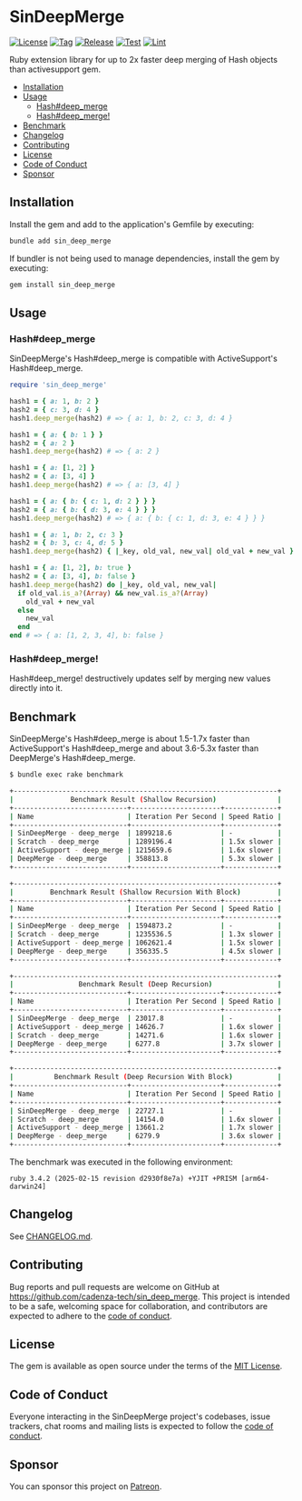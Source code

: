 # SinDeepMerge

[![License](https://img.shields.io/github/license/cadenza-tech/sin_deep_merge?label=License&labelColor=343B42&color=blue)](https://github.com/cadenza-tech/sin_deep_merge/blob/main/LICENSE.txt) [![Tag](https://img.shields.io/github/tag/cadenza-tech/sin_deep_merge?label=Tag&logo=github&labelColor=343B42&color=2EBC4F)](https://github.com/cadenza-tech/sin_deep_merge/blob/main/CHANGELOG.md) [![Release](https://github.com/cadenza-tech/sin_deep_merge/actions/workflows/release.yml/badge.svg)](https://github.com/cadenza-tech/sin_deep_merge/actions?query=workflow%3Arelease) [![Test](https://github.com/cadenza-tech/sin_deep_merge/actions/workflows/test.yml/badge.svg)](https://github.com/cadenza-tech/sin_deep_merge/actions?query=workflow%3Atest) [![Lint](https://github.com/cadenza-tech/sin_deep_merge/actions/workflows/lint.yml/badge.svg)](https://github.com/cadenza-tech/sin_deep_merge/actions?query=workflow%3Alint)

Ruby extension library for up to 2x faster deep merging of Hash objects than activesupport gem.

- [Installation](#installation)
- [Usage](#usage)
  - [Hash#deep\_merge](#hashdeep_merge)
  - [Hash#deep\_merge!](#hashdeep_merge-1)
- [Benchmark](#benchmark)
- [Changelog](#changelog)
- [Contributing](#contributing)
- [License](#license)
- [Code of Conduct](#code-of-conduct)
- [Sponsor](#sponsor)

## Installation

Install the gem and add to the application's Gemfile by executing:

```bash
bundle add sin_deep_merge
```

If bundler is not being used to manage dependencies, install the gem by executing:

```bash
gem install sin_deep_merge
```

## Usage

### Hash#deep_merge

SinDeepMerge's Hash#deep_merge is compatible with ActiveSupport's Hash#deep_merge.

```ruby
require 'sin_deep_merge'

hash1 = { a: 1, b: 2 }
hash2 = { c: 3, d: 4 }
hash1.deep_merge(hash2) # => { a: 1, b: 2, c: 3, d: 4 }

hash1 = { a: { b: 1 } }
hash2 = { a: 2 }
hash1.deep_merge(hash2) # => { a: 2 }

hash1 = { a: [1, 2] }
hash2 = { a: [3, 4] }
hash1.deep_merge(hash2) # => { a: [3, 4] }

hash1 = { a: { b: { c: 1, d: 2 } } }
hash2 = { a: { b: { d: 3, e: 4 } } }
hash1.deep_merge(hash2) # => { a: { b: { c: 1, d: 3, e: 4 } } }

hash1 = { a: 1, b: 2, c: 3 }
hash2 = { b: 3, c: 4, d: 5 }
hash1.deep_merge(hash2) { |_key, old_val, new_val| old_val + new_val } # => { a: 1, b: 5, c: 7, d: 5 }

hash1 = { a: [1, 2], b: true }
hash2 = { a: [3, 4], b: false }
hash1.deep_merge(hash2) do |_key, old_val, new_val|
  if old_val.is_a?(Array) && new_val.is_a?(Array)
    old_val + new_val
  else
    new_val
  end
end # => { a: [1, 2, 3, 4], b: false }
```

### Hash#deep_merge!

Hash#deep_merge! destructively updates self by merging new values directly into it.

## Benchmark

SinDeepMerge's Hash#deep_merge is about 1.5-1.7x faster than ActiveSupport's Hash#deep_merge and about 3.6-5.3x faster than DeepMerge's Hash#deep_merge.

```bash
$ bundle exec rake benchmark

+-----------------------------------------------------------------+
|              Benchmark Result (Shallow Recursion)               |
+----------------------------+----------------------+-------------+
| Name                       | Iteration Per Second | Speed Ratio |
+----------------------------+----------------------+-------------+
| SinDeepMerge - deep_merge  | 1899218.6            | -           |
| Scratch - deep_merge       | 1289196.4            | 1.5x slower |
| ActiveSupport - deep_merge | 1215659.6            | 1.6x slower |
| DeepMerge - deep_merge     | 358813.8             | 5.3x slower |
+----------------------------+----------------------+-------------+

+-----------------------------------------------------------------+
|         Benchmark Result (Shallow Recursion With Block)         |
+----------------------------+----------------------+-------------+
| Name                       | Iteration Per Second | Speed Ratio |
+----------------------------+----------------------+-------------+
| SinDeepMerge - deep_merge  | 1594873.2            | -           |
| Scratch - deep_merge       | 1235536.5            | 1.3x slower |
| ActiveSupport - deep_merge | 1062621.4            | 1.5x slower |
| DeepMerge - deep_merge     | 356335.5             | 4.5x slower |
+----------------------------+----------------------+-------------+

+-----------------------------------------------------------------+
|                Benchmark Result (Deep Recursion)                |
+----------------------------+----------------------+-------------+
| Name                       | Iteration Per Second | Speed Ratio |
+----------------------------+----------------------+-------------+
| SinDeepMerge - deep_merge  | 23017.8              | -           |
| ActiveSupport - deep_merge | 14626.7              | 1.6x slower |
| Scratch - deep_merge       | 14271.6              | 1.6x slower |
| DeepMerge - deep_merge     | 6277.8               | 3.7x slower |
+----------------------------+----------------------+-------------+

+-----------------------------------------------------------------+
|          Benchmark Result (Deep Recursion With Block)           |
+----------------------------+----------------------+-------------+
| Name                       | Iteration Per Second | Speed Ratio |
+----------------------------+----------------------+-------------+
| SinDeepMerge - deep_merge  | 22727.1              | -           |
| Scratch - deep_merge       | 14154.0              | 1.6x slower |
| ActiveSupport - deep_merge | 13661.2              | 1.7x slower |
| DeepMerge - deep_merge     | 6279.9               | 3.6x slower |
+----------------------------+----------------------+-------------+
```

The benchmark was executed in the following environment:

`ruby 3.4.2 (2025-02-15 revision d2930f8e7a) +YJIT +PRISM [arm64-darwin24]`

## Changelog

See [CHANGELOG.md](https://github.com/cadenza-tech/sin_deep_merge/blob/main/CHANGELOG.md).

## Contributing

Bug reports and pull requests are welcome on GitHub at https://github.com/cadenza-tech/sin_deep_merge. This project is intended to be a safe, welcoming space for collaboration, and contributors are expected to adhere to the [code of conduct](https://github.com/cadenza-tech/sin_deep_merge/blob/main/CODE_OF_CONDUCT.md).

## License

The gem is available as open source under the terms of the [MIT License](https://github.com/cadenza-tech/sin_deep_merge/blob/main/LICENSE.txt).

## Code of Conduct

Everyone interacting in the SinDeepMerge project's codebases, issue trackers, chat rooms and mailing lists is expected to follow the [code of conduct](https://github.com/cadenza-tech/sin_deep_merge/blob/main/CODE_OF_CONDUCT.md).

## Sponsor

You can sponsor this project on [Patreon](https://patreon.com/CadenzaTech).
